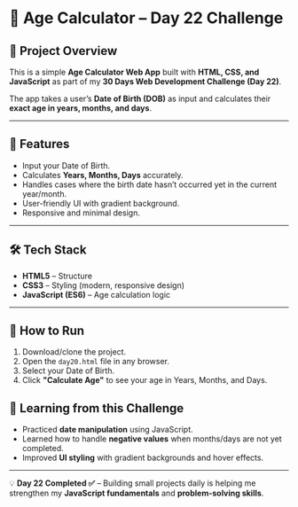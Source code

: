 # 📅 Age Calculator – Day 22 Challenge

## 📌 Project Overview

This is a simple **Age Calculator Web App** built with **HTML, CSS, and JavaScript** as part of my **30 Days Web Development Challenge (Day 22)**.

The app takes a user’s **Date of Birth (DOB)** as input and calculates their **exact age in years, months, and days**.

---

## 🎯 Features

* Input your Date of Birth.
* Calculates **Years, Months, Days** accurately.
* Handles cases where the birth date hasn’t occurred yet in the current year/month.
* User-friendly UI with gradient background.
* Responsive and minimal design.

---

## 🛠️ Tech Stack

* **HTML5** – Structure
* **CSS3** – Styling (modern, responsive design)
* **JavaScript (ES6)** – Age calculation logic

---

## 🚀 How to Run

1. Download/clone the project.
2. Open the `day20.html` file in any browser.
3. Select your Date of Birth.
4. Click **"Calculate Age"** to see your age in Years, Months, and Days.



## 📖 Learning from this Challenge

* Practiced **date manipulation** using JavaScript.
* Learned how to handle **negative values** when months/days are not yet completed.
* Improved **UI styling** with gradient backgrounds and hover effects.

---


💡 **Day 22 Completed ✅** – Building small projects daily is helping me strengthen my **JavaScript fundamentals** and **problem-solving skills**.

